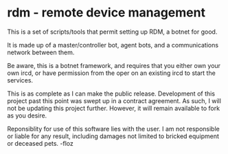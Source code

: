 # rdm - remote device management

This is a set of scripts/tools that permit setting up RDM, a botnet for good.

It is made up of a master/controller bot, agent bots, and a communications network between them.

Be aware, this is a botnet framework, and requires that you either own your own ircd, or have permission from the oper on an existing ircd to start the services.

This is as complete as I can make the public release.  Development of this project past this point was swept up in a contract agreement.  As such, I will not be updating this project further.  However, it will remain available to fork as you desire.

Reponsiblity for use of this software lies with the user.  I am not responsible or liable for any result, including damages not limited to bricked equipment or deceased pets.
-floz
